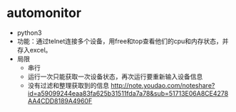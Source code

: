 # automonitor
- python3
- 功能：通过telnet连接多个设备，用free和top查看他们的cpu和内存状态，并存入excel。
- 局限
  - 串行
  - 运行一次只能获取一次设备状态，再次运行要重新输入设备信息
  - 没有过滤和整理获取到的信息
  http://note.youdao.com/noteshare?id=a59099244eaa83fa625b31511fda7a78&sub=51713E06A8CE4278AA4CDD8189A4960F
